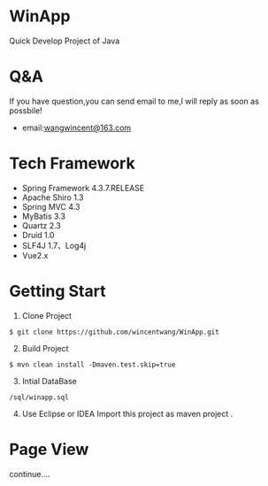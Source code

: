 # WinApp
Quick Develop Project of Java 

# Q&A
If you have question,you can send email to me,l will reply as soon as possbile!
* email:wangwincent@163.com

# Tech Framework

* Spring Framework 4.3.7.RELEASE
* Apache Shiro 1.3
* Spring MVC 4.3
* MyBatis 3.3
* Quartz 2.3
* Druid 1.0
* SLF4J 1.7、Log4j
* Vue2.x

# Getting Start

1. Clone Project 
```
$ git clone https://github.com/wincentwang/WinApp.git
```
2. Build Project 
```
$ mvn clean install -Dmaven.test.skip=true
```
3. Intial DataBase
```
/sql/winapp.sql
```
4. Use Eclipse or IDEA 
Import this project as maven project .


# Page View

continue....
